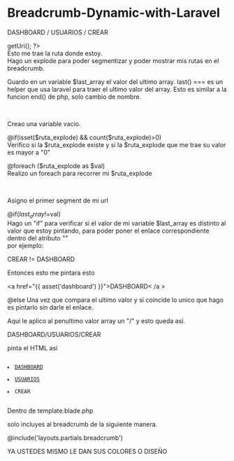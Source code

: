 # Breadcrumb-Dynamic-with-Laravel

DASHBOARD / USUARIOS / CREAR

<?php $uri= Route::current()->getUri(); ?>
<br>
Esto me trae la ruta donde estoy.

<?phph $ruta_explode = explode('/',$uri); ?>
<br>
Hago un explode para poder segmentizar y poder mostrar mis rutas en el breadcrumb.

<?php $last_array = last($ruta_explode); ?><br>
Guardo en un variable $last_array el valor del ultimo array.
last() === es un helper que usa laravel para traer el ultimo valor del array.
Esto es similar a la funcion end() de php, solo cambio de nombre.

<?php $val_url = ''?><br>
Creao una variable vacio.

@if(isset($ruta_explode) && count($ruta_explode)>0)<br>
Verifico si la $ruta_explode existe y si la $ruta_explode que me trae su valor es mayor a "0"

@foreach ($ruta_explode as $val)<br>
Realizo un foreach para recorrer mi $ruta_explode

<?php $val_url .= $val ?><br>
Asigno el primer segment de mi url

@if($last_array!=$val)<br>
Hago un "if" para verificar si el valor de mi variable $last_array es distinto al valor que estoy pintando, para poder poner el enlace correspondiente dentro del atributo "<a>"<br>
por ejemplo:<br>

CREAR != DASHBOARD

Entonces esto me pintara esto

&lt;a href="{{ asset('dashboard') }}"&gt;DASHBOARD&lt; /a &gt;

@else
Una vez que compara el ultimo valor y si coincide lo unico que hago es pintarlo sin darle el enlace.

<?php $val_url .= '/'?>


Aqui le aplico al penultimo valor array un "/"
y esto queda así.

DASHBOARD/USUARIOS/CREAR

pinta el HTML así


<code>
<li><a href="{{ asset('dashboard') }}">DASHBOARD</a></li>
<li><a href="{{ asset('dashboard/usuarios') }}">USUARIOS</a></li>
<li class="active">CREAR</li>
</code>

Dentro de template.blade.php


solo incluyes al breadcrumb de la siguiente manera.


@include('layouts.partials.breadcrumb')

YA USTEDES MISMO LE DAN SUS COLORES O DISEÑO